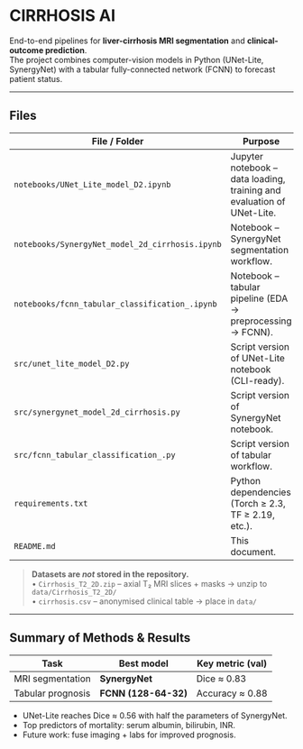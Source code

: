 # CIRRHOSIS AI 

End-to-end pipelines for **liver-cirrhosis MRI segmentation** and **clinical-outcome prediction**.  
The project combines computer-vision models in Python (UNet-Lite, SynergyNet) with a tabular fully-connected network (FCNN) to forecast patient status.

---

## Files

| File / Folder | Purpose |
|---------------|---------|
| `notebooks/UNet_Lite_model_D2.ipynb` | Jupyter notebook – data loading, training and evaluation of UNet-Lite. |
| `notebooks/SynergyNet_model_2d_cirrhosis.ipynb` | Notebook – SynergyNet segmentation workflow. |
| `notebooks/fcnn_tabular_classification_.ipynb` | Notebook – tabular pipeline (EDA → preprocessing → FCNN). |
| `src/unet_lite_model_D2.py` | Script version of UNet-Lite notebook (CLI-ready). |
| `src/synergynet_model_2d_cirrhosis.py` | Script version of SynergyNet notebook. |
| `src/fcnn_tabular_classification_.py` | Script version of tabular workflow. |
| `requirements.txt` | Python dependencies (Torch ≥ 2.3, TF ≥ 2.19, etc.). |
| `README.md` | This document. |

> **Datasets are *not* stored in the repository.**  
> • `Cirrhosis_T2_2D.zip` – axial T₂ MRI slices + masks → unzip to `data/Cirrhosis_T2_2D/`  
> • `cirrhosis.csv` – anonymised clinical table → place in `data/`

---

## Summary of Methods & Results

| Task | Best model | Key metric (val) |
|------|------------|------------------|
| MRI segmentation | **SynergyNet** | Dice ≈ 0.83 |
| Tabular prognosis | **FCNN (128-64-32)** | Accuracy ≈ 0.88 |

* UNet-Lite reaches Dice ≈ 0.56 with half the parameters of SynergyNet.  
* Top predictors of mortality: serum albumin, bilirubin, INR.  
* Future work: fuse imaging + labs for improved prognosis.

